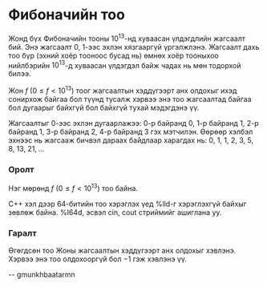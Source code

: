 Фибоначийн тоо
==============
Жонд бүх Фибоначийн тооны $10^13$-нд хуваасан үлдэгдлийн жагсаалт бий. Энэ
жагсаалт $0$, $1$-ээс эхлэн хязгааргүй үргэлжлэнэ. Жагсаалт дахь тоо бүр (эхний
хоёр тооноос бусад нь) өмнөх хоёр тооныхоо нийлбэрийн $10^13$-д хуваасан
үлдэгдэл байж чадах нь мөн тодорхой билээ.

Жон $f$ ($0 ≤ f < 10^13$) тоог жагсаалтын хэддүгээрт анх олдохыг ихэд сонирхож
байгаа бол түүнд тусалж хэрвээ энэ тоо жагсаалтад байгаа бол дугаарыг байхгүй
бол байхгүй тухай мэдэгдэнэ үү.

Жагсаалтыг $0$-ээс эхлэн дугаарлажээ: $0$-р байранд $0$, $1$-р байранд $1$,
$2$-р байранд $1$, $3$-р байранд $2$, $4$-р байранд $3$ гэх мэтчилэн.
Өөрөөр хэлбэл эхнээс нь жагсааж бичвэл дараах байдлаар харагдах нь:
$0$, $1$, $1$, $2$, $3$, $5$, $8$, $13$, $21,$ ...


### Оролт
Нэг мөрөнд $f$ ($0 ≤ f < 10^13$) тоо байна.

C++ хэл дээр 64-битийн тоо хэрэглэх үед %lld-г хэрэглэхгүй байхыг зөвлөж байна.
%I64d, эсвэл cin, cout стриймийг ашиглана уу.


### Гаралт
Өгөгдсөн тоо Жоны жагсаалтын хэддүгээрт анх олдохыг хэвлэнэ. Хэрвээ энэ тоо
олдохооргүй бол $-1$ гэж хэвлэнэ үү.

-- gmunkhbaatarmn
